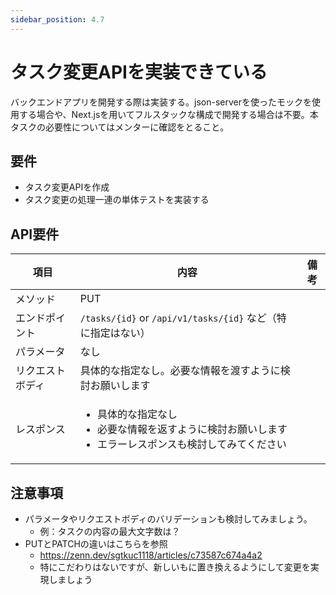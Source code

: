```yaml
---
sidebar_position: 4.7
---
```


# タスク変更APIを実装できている

バックエンドアプリを開発する際は実装する。json-serverを使ったモックを使用する場合や、Next.jsを用いてフルスタックな構成で開発する場合は不要。本タスクの必要性についてはメンターに確認をとること。

## 要件

- タスク変更APIを作成
- タスク変更の処理一連の単体テストを実装する

## API要件

|項目| 内容                                                                                 |備考|
| ---- |------------------------------------------------------------------------------------| ---- |
| メソッド | PUT                                                                                ||
|エンドポイント| `/tasks/{id}` or `/api/v1/tasks/{id}` など（特に指定はない）                                  ||
|パラメータ| なし                                                                                 ||
|リクエストボディ| 具体的な指定なし。必要な情報を渡すように検討お願いします                                                       ||
|レスポンス| <ul><li>具体的な指定なし</li><li>必要な情報を返すように検討お願いします</li><li>エラーレスポンスも検討してみてください</li></ul> ||

## 注意事項

- パラメータやリクエストボディのバリデーションも検討してみましょう。
    - 例：タスクの内容の最大文字数は？
- PUTとPATCHの違いはこちらを参照
    - https://zenn.dev/sgtkuc1118/articles/c73587c674a4a2
    - 特にこだわりはないですが、新しいもに置き換えるようにして変更を実現しましょう
